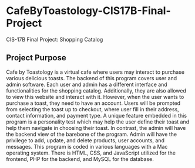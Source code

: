 # CafeByToastology-CIS17B-Final-Project
CIS-17B Final Project: Shopping Catalog

<h2> Project Purpose </h2>
Cafe by Toastology is a virtual cafe where users may interact to purchase various delicious toasts. The backend of this program covers user and admin software. Each user and admin has a different interface and functionalities for the shopping catalog. Additionally, they are also allowed to view this website and interact with it. However, when the user wants to purchase a toast, they need to have an account. Users will be prompted from selecting the toast up to checkout, where user fill in their address, contact information, and payment type. A unique feature embedded in this program is a personality test which may help the user define their toast and help them navigate in choosing their toast. In contrast, the admin will have the backend view of the barebone of the program. Admin will have the privilege to add, update, and delete products, user accounts, and messages. This program is coded in various languages with a Mac operating system. There is HTML, CSS, and JavaScript utilized for the frontend, PHP for the backend, and MySQL for the database. 
